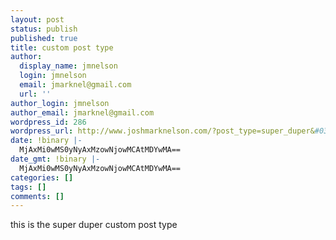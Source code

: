 ```yaml
---
layout: post
status: publish
published: true
title: custom post type
author:
  display_name: jmnelson
  login: jmnelson
  email: jmarknel@gmail.com
  url: ''
author_login: jmnelson
author_email: jmarknel@gmail.com
wordpress_id: 286
wordpress_url: http://www.joshmarknelson.com/?post_type=super_duper&#038;p=286
date: !binary |-
  MjAxMi0wMS0yNyAxMzowNjowMCAtMDYwMA==
date_gmt: !binary |-
  MjAxMi0wMS0yNyAxMzowNjowMCAtMDYwMA==
categories: []
tags: []
comments: []
---
```

<p>this is the super duper custom post type</p>
